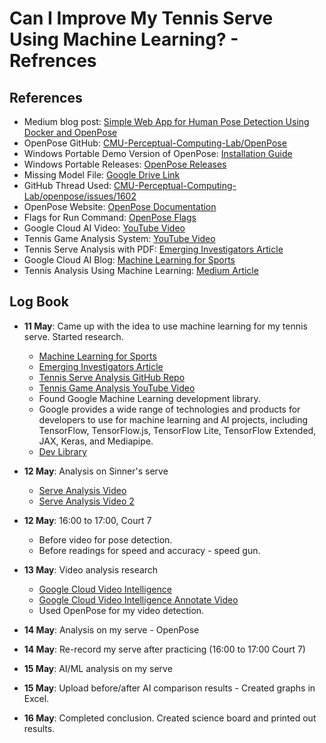# Can I Improve My Tennis Serve Using Machine Learning? - Refrences


## References

- Medium blog post: [Simple Web App for Human Pose Detection Using Docker and OpenPose](https://medium.com/@daniel_c_barker/simple-web-app-for-human-pose-detection-using-docker-and-openpose-56f698ca68bd)
- OpenPose GitHub: [CMU-Perceptual-Computing-Lab/OpenPose](https://github.com/CMU-Perceptual-Computing-Lab/openpose)
- Windows Portable Demo Version of OpenPose: [Installation Guide](https://github.com/CMU-Perceptual-Computing-Lab/openpose/blob/master/doc/installation/0_index.md#windows-portable-demo)
- Windows Portable Releases: [OpenPose Releases](https://github.com/CMU-Perceptual-Computing-Lab/openpose/releases)
- Missing Model File: [Google Drive Link](https://drive.google.com/file/d/1QCSxJZpnWvM00hx49CJ2zky7PWGzpcEh/edit)
- GitHub Thread Used: [CMU-Perceptual-Computing-Lab/openpose/issues/1602](https://github.com/CMU-Perceptual-Computing-Lab/openpose/issues/1602)
- OpenPose Website: [OpenPose Documentation](https://cmu-perceptual-computing-lab.github.io/openpose/web/html/doc/md_doc_installation_0_index.html#windows-portable-demo)
- Flags for Run Command: [OpenPose Flags](https://github.com/CMU-Perceptual-Computing-Lab/openpose/blob/master/include/openpose/flags.hpp)
- Google Cloud AI Video: [YouTube Video](https://www.youtube.com/watch?v=yLrOy2Xedgk)
- Tennis Game Analysis System: [YouTube Video](https://www.youtube.com/watch?v=L23oIHZE14w)
- Tennis Serve Analysis with PDF: [Emerging Investigators Article](https://emerginginvestigators.org/articles/21-168)
- Google Cloud AI Blog: [Machine Learning for Sports](https://daleonai.com/machine-learning-for-sports)
- Tennis Analysis Using Machine Learning: [Medium Article](https://medium.com/@kosolapov.aetp/tennis-analysis-using-deep-learning-and-machine-learning-a5a74db7e2ee)

## Log Book

- **11 May**: Came up with the idea to use machine learning for my tennis serve. Started research.  
  - [Machine Learning for Sports](https://daleonai.com/machine-learning-for-sports)
  - [Emerging Investigators Article](https://emerginginvestigators.org/articles/21-168)
  - [Tennis Serve Analysis GitHub Repo](https://github.com/adeeteya/Tennis-Serve-Analysis)
  - [Tennis Game Analysis YouTube Video](https://www.youtube.com/watch?v=L23oIHZE14w)
  - Found Google Machine Learning development library.  
  - Google provides a wide range of technologies and products for developers to use for machine learning and AI projects, including TensorFlow, TensorFlow.js, TensorFlow Lite, TensorFlow Extended, JAX, Keras, and Mediapipe.  
  - [Dev Library](https://devlibrary.withgoogle.com/products/ml?sort=added)

- **12 May**: Analysis on Sinner's serve  
  - [Serve Analysis Video](https://www.youtube.com/watch?v=XILA_mMMeRo)
  - [Serve Analysis Video 2](https://www.youtube.com/watch?v=NzapT3RxvFs)

- **12 May**: 16:00 to 17:00, Court 7  
  - Before video for pose detection.  
  - Before readings for speed and accuracy - speed gun.

- **13 May**: Video analysis research  
  - [Google Cloud Video Intelligence](https://cloud.google.com/video-intelligence/docs)
  - [Google Cloud Video Intelligence Annotate Video](https://cloud.google.com/video-intelligence/docs/annotate-video)
  - Used OpenPose for my video detection.

- **14 May**: Analysis on my serve - OpenPose  

- **14 May**: Re-record my serve after practicing (16:00 to 17:00 Court 7)

- **15 May**: AI/ML analysis on my serve  

- **15 May**: Upload before/after AI comparison results - Created graphs in Excel. 

- **16 May**: Completed conclusion. Created science board and printed out results.
